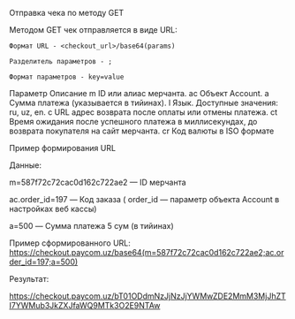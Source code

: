 Отправка чека по методу GET

Методом GET чек отправляется в виде URL:

    Формат URL - <checkout_url>/base64(params)

    Разделитель параметров - ;

    Формат параметров - key=value

Параметр	Описание
m	ID или алиас мерчанта.
ac	Объект Account.
a	Сумма платежа (указывается в тийинах).
l	Язык. Доступные значения: ru, uz, en.
c	URL адрес возврата после оплаты или отмены платежа.
ct	Время ожидания после успешного платежа в миллисекундах, до возврата покупателя на сайт мерчанта.
cr	Код валюты в ISO формате

Пример формирования URL

Данные:

m=587f72c72cac0d162c722ae2 — ID мерчанта

ac.order_id=197 — Код заказа ( order_id — параметр объекта Account в настройках веб кассы)

a=500 — Сумма платежа 5 сум (в тийинах)

Пример сформированного URL: https://checkout.paycom.uz/base64(m=587f72c72cac0d162c722ae2;ac.order_id=197;a=500)

Результат:

https://checkout.paycom.uz/bT01ODdmNzJjNzJjYWMwZDE2MmM3MjJhZTI7YWMub3JkZXJfaWQ9MTk3O2E9NTAw